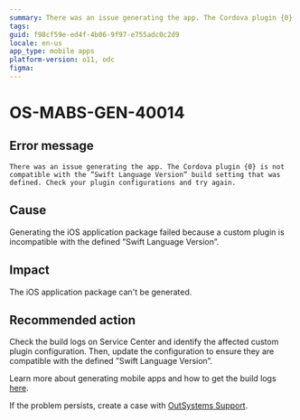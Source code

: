 ```yaml
---
summary: There was an issue generating the app. The Cordova plugin {0} is not compatible with the ”Swift Language Version” build setting that was defined. Check your plugin configurations and try again.
tags:
guid: f98cf59e-ed4f-4b06-9f97-e755adc0c2d9
locale: en-us
app_type: mobile apps
platform-version: o11, odc
figma:
---
```


# OS-MABS-GEN-40014

## Error message

`There was an issue generating the app. The Cordova plugin {0} is not compatible with the ”Swift Language Version” build setting that was defined. Check your plugin configurations and try again.`

## Cause

Generating the iOS application package failed because a custom plugin is incompatible with the defined ”Swift Language Version”.

## Impact

The iOS application package can't be generated.

## Recommended action

Check the build logs on Service Center and identify the affected custom plugin configuration. Then, update the configuration to ensure they are compatible with the defined ”Swift Language Version”.

Learn more about generating mobile apps and how to get the build logs [here](https://success.outsystems.com/Documentation/11/Delivering_Mobile_Apps/Generate_and_Distribute_Your_Mobile_App#download-mobile-app-build-logs).

If the problem persists, create a case with [OutSystems Support](https://www.outsystems.com/support/portal/open-support-case?ErrorCode=OS-MABS-GEN-40014).
